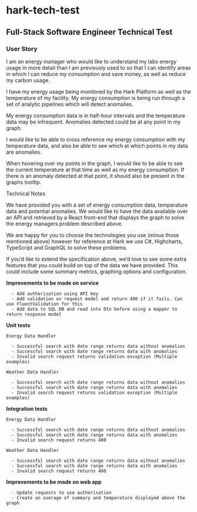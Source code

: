# hark-tech-test

## Full-Stack Software Engineer Technical Test

### User Story

I am an energy manager who would like to understand my labs energy usage in more
detail than I am previously used to so that I can identify areas in which I can reduce my
consumption and save money, as well as reduce my carbon usage.

I have my energy usage being monitored by the Hark Platform as well as the temperature
of my facility. My energy consumption is being run through a set of analytic pipelines
which will detect anomalies.

My energy consumption data is in half-hour intervals and the temperature data may be
infrequent. Anomalies detected could be at any point in my graph.

I would like to be able to cross reference my energy consumption with my temperature
data, and also be able to see which at which points in my data are anomalies.

When hovering over my points in the graph, I would like to be able to see the current
temperature at that time as well as my energy consumption. If there is an anomaly
detected at that point, it should also be present in the graphs tooltip.

Technical Notes

We have provided you with a set of energy consumption data, temperature data and
potential anomalies. We would like to have the data available over an API and retrieved by
a React front-end that displays the graph to solve the energy managers problem
described above.

We are happy for you to choose the technologies you use (minus those mentioned above)
however for reference at Hark we use C#, Highcharts, TypeScript and GraphQL to solve
these problems.

If you’d like to extend the specification above, we’d love to see some extra features that
you could build on top of the data we have provided. This could include some summary
metrics, graphing options and configuration.


**Improvements to be made on service**

	  - Add authorisation using API key
	  - Add validation on request model and return 400 if it fails. Can use FluentValidation for this
	  - Add data to SQL DB and read into Dto before using a mapper to return response model

**Unit tests**
	
	Energy Data Handler
	
	  - Successful search with date range returns data without anomalies
	  - Successful search with date range returns data with anomalies
	  - Invalid search request returns validation exception (Multiple examples)
		
	Weather Data Handler
	
	  - Successful search with date range returns data without anomalies
	  - Successful search with date range returns data with anomalies
	  - Invalid search request returns validation exception (Multiple examples)


**Integration tests**
	
	Energy Data Handler
	
	  - Successful search with date range returns data without anomalies
	  - Successful search with date range returns data with anomalies
	  - Invalid search request returns 400
		
	Weather Data Handler
	
	  - Successful search with date range returns data without anomalies
	  - Successful search with date range returns data with anomalies
	  - Invalid search request returns 400

**Improvements to be made on web app**

	  - Update requests to use authorisation
	  - Create an average of summary and temperature displayed above the graph
